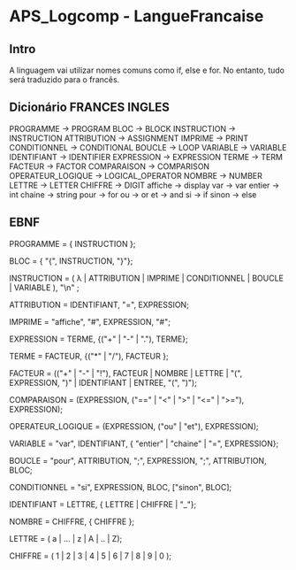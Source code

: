 # APS_Logcomp - LangueFrancaise

## Intro
A linguagem vai utilizar nomes comuns como if, else e for. No entanto, tudo será traduzido para o francês.

## Dicionário FRANCES INGLES

PROGRAMME -> PROGRAM
BLOC -> BLOCK
INSTRUCTION -> INSTRUCTION 
ATTRIBUTION -> ASSIGNMENT
IMPRIME -> PRINT
CONDITIONNEL -> CONDITIONAL
BOUCLE -> LOOP
VARIABLE -> VARIABLE 
IDENTIFIANT -> IDENTIFIER
EXPRESSION -> EXPRESSION 
TERME -> TERM
FACTEUR -> FACTOR
COMPARAISON -> COMPARISON
OPERATEUR_LOGIQUE -> LOGICAL_OPERATOR
NOMBRE -> NUMBER
LETTRE -> LETTER
CHIFFRE -> DIGIT
affiche -> display
var -> var 
entier -> int
chaine -> string
pour -> for
ou -> or
et -> and
si -> if
sinon -> else

## EBNF

PROGRAMME = { INSTRUCTION };

BLOC = { "{", INSTRUCTION, "}"};

INSTRUCTION = ( λ | ATTRIBUTION | IMPRIME | CONDITIONNEL | BOUCLE | VARIABLE ), "\n" ;

ATTRIBUTION = IDENTIFIANT, "=", EXPRESSION;

IMPRIME = "affiche", "#", EXPRESSION, "#";

EXPRESSION = TERME, {("+" | "-" | "."), TERME};

TERME = FACTEUR, {("*" | "/"), FACTEUR };

FACTEUR = (("+" | "-" | "!"), FACTEUR | NOMBRE | LETTRE | "(", EXPRESSION, ")" | IDENTIFIANT | ENTREE, "(", ")");

COMPARAISON = (EXPRESSION, ("==" | "<" | ">" | "<=" | ">="), EXPRESSION);

OPERATEUR_LOGIQUE = (EXPRESSION, ("ou" | "et"), EXPRESSION);

VARIABLE = "var", IDENTIFIANT, { "entier" | "chaine" | "=", EXPRESSION};

BOUCLE = "pour", ATTRIBUTION, ";", EXPRESSION, ";", ATTRIBUTION, BLOC;

CONDITIONNEL = "si", EXPRESSION, BLOC, ["sinon", BLOC];

IDENTIFIANT = LETTRE, { LETTRE | CHIFFRE | "_"};

NOMBRE = CHIFFRE, { CHIFFRE };

LETTRE = ( a | ... | z | A | .. | Z);

CHIFFRE = ( 1 | 2 | 3 | 4 | 5 | 6 | 7 | 8 | 9 | 0 );
